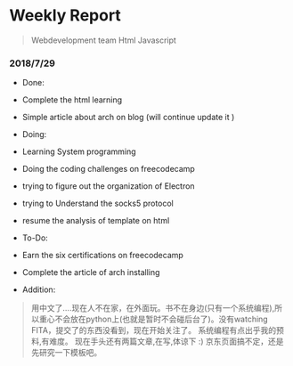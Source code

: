 # Weekly Report

> Webdevelopment team
> Html Javascript


### 2018/7/29

* Done:
* Complete the html learning
* Simple article about arch on blog (will continue update it )

* Doing:
* Learning System programming
* Doing the coding challenges on freecodecamp
* trying to figure out the organization of Electron
* trying to Understand the socks5 protocol
* resume the analysis of template on html

* To-Do:
* Earn the six certifications on freecodecamp
* Complete the article of arch installing

* Addition:
> 用中文了....现在人不在家，在外面玩。书不在身边(只有一个系统编程),所以重心不会放在python上(也就是暂时不会碰后台了)。没有watching FITA，提交了的东西没看到，现在开始关注了。
> 系统编程有点出乎我的预料,有难度。
> 现在手头还有两篇文章,在写,体谅下 :)
> 京东页面搞不定，还是先研究一下模板吧。
